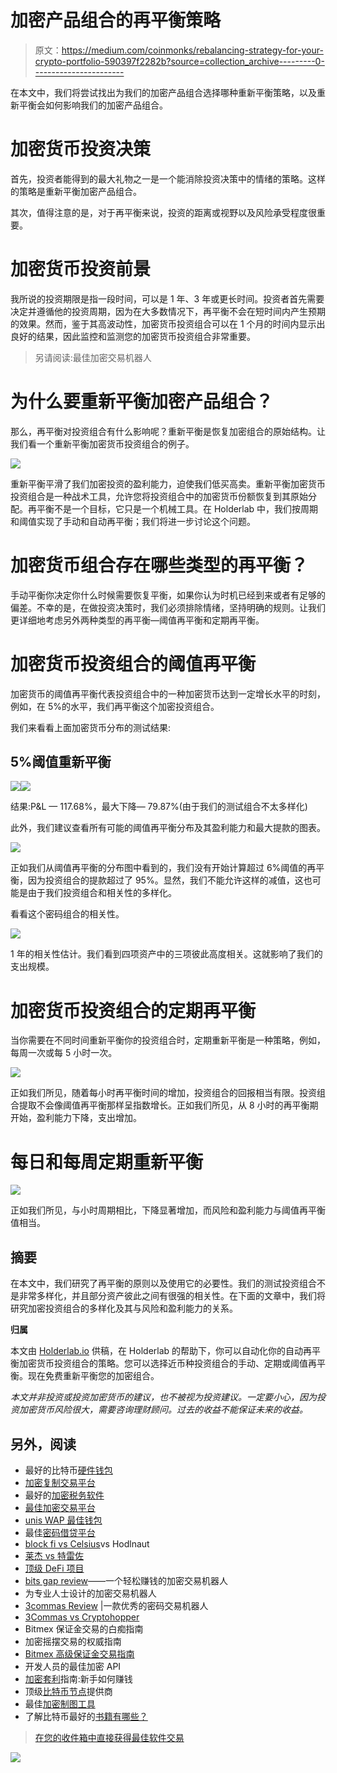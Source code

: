 # 加密产品组合的再平衡策略

> 原文：<https://medium.com/coinmonks/rebalancing-strategy-for-your-crypto-portfolio-590397f2282b?source=collection_archive---------0----------------------->

在本文中，我们将尝试找出为我们的加密产品组合选择哪种重新平衡策略，以及重新平衡会如何影响我们的加密产品组合。

# 加密货币投资决策

首先，投资者能得到的最大礼物之一是一个能消除投资决策中的情绪的策略。这样的策略是重新平衡加密产品组合。

其次，值得注意的是，对于再平衡来说，投资的距离或视野以及风险承受程度很重要。

# 加密货币投资前景

我所说的投资期限是指一段时间，可以是 1 年、3 年或更长时间。投资者首先需要决定并遵循他的投资周期，因为在大多数情况下，再平衡不会在短时间内产生预期的效果。然而，鉴于其高波动性，加密货币投资组合可以在 1 个月的时间内显示出良好的结果，因此监控和监测您的加密货币投资组合非常重要。

> 另请阅读:最佳加密交易机器人

# 为什么要重新平衡加密产品组合？

那么，再平衡对投资组合有什么影响呢？重新平衡是恢复加密组合的原始结构。让我们看一个重新平衡加密货币投资组合的例子。

![](img/b38476ce7d8fba71434b239574fef995.png)

重新平衡平滑了我们加密投资的盈利能力，迫使我们低买高卖。重新平衡加密货币投资组合是一种战术工具，允许您将投资组合中的加密货币份额恢复到其原始分配。再平衡不是一个目标，它只是一个机械工具。在 Holderlab 中，我们按周期和阈值实现了手动和自动再平衡；我们将进一步讨论这个问题。

# 加密货币组合存在哪些类型的再平衡？

手动平衡你决定你什么时候需要恢复平衡，如果你认为时机已经到来或者有足够的偏差。不幸的是，在做投资决策时，我们必须排除情绪，坚持明确的规则。让我们更详细地考虑另外两种类型的再平衡—阈值再平衡和定期再平衡。

# 加密货币投资组合的阈值再平衡

加密货币的阈值再平衡代表投资组合中的一种加密货币达到一定增长水平的时刻，例如，在 5%的水平，我们再平衡这个加密投资组合。

我们来看看上面加密货币分布的测试结果:

## 5%阈值重新平衡

![](img/6eb0cb7eee6a7b4c77ceb3c25e878b56.png)![](img/9fd9e401f98474530fa5f64dcaee5b35.png)

结果:P&L — 117.68%，最大下降— 79.87%(由于我们的测试组合不太多样化)

此外，我们建议查看所有可能的阈值再平衡分布及其盈利能力和最大提款的图表。

![](img/6ce709ee79ff5114c23bfaeb049d6be4.png)

正如我们从阈值再平衡的分布图中看到的，我们没有开始计算超过 6%阈值的再平衡，因为投资组合的提款超过了 95%。显然，我们不能允许这样的减值，这也可能是由于我们投资组合和相关性的多样化。

看看这个密码组合的相关性。

![](img/d5c59d83fa7cc81ebd68fc5e4be062c6.png)

1 年的相关性估计。我们看到四项资产中的三项彼此高度相关。这就影响了我们的支出规模。

# 加密货币投资组合的定期再平衡

当你需要在不同时间重新平衡你的投资组合时，定期重新平衡是一种策略，例如，每周一次或每 5 小时一次。

![](img/eccc2f853510da8dee204634dfcb9729.png)

正如我们所见，随着每小时再平衡时间的增加，投资组合的回报相当有限。投资组合提取不会像阈值再平衡那样呈指数增长。正如我们所见，从 8 小时的再平衡期开始，盈利能力下降，支出增加。

# 每日和每周定期重新平衡

![](img/7463a394e6e2da9d5160d68782d74042.png)

正如我们所见，与小时周期相比，下降显著增加，而风险和盈利能力与阈值再平衡值相当。

## 摘要

在本文中，我们研究了再平衡的原则以及使用它的必要性。我们的测试投资组合不是非常多样化，并且部分资产彼此之间有很强的相关性。在下面的文章中，我们将研究加密投资组合的多样化及其与风险和盈利能力的关系。

**归属**

本文由 [Holderlab.io](https://holderlab.io/?utm_source=coincodecap.com) 供稿，在 Holderlab 的帮助下，你可以自动化你的自动再平衡加密货币投资组合的策略。您可以选择近币种投资组合的手动、定期或阈值再平衡。现在免费重新平衡您的加密组合。

*本文并非投资或投资加密货币的建议，也不被视为投资建议。一定要小心，因为投资加密货币风险很大，需要咨询理财顾问。过去的收益不能保证未来的收益。*

## 另外，阅读

*   最好的比特币[硬件钱包](/coinmonks/the-best-cryptocurrency-hardware-wallets-of-2020-e28b1c124069?source=friends_link&sk=324dd9ff8556ab578d71e7ad7658ad7c)
*   [加密复制交易平台](/coinmonks/top-10-crypto-copy-trading-platforms-for-beginners-d0c37c7d698c)
*   最好的[加密税务软件](/coinmonks/best-crypto-tax-tool-for-my-money-72d4b430816b)
*   [最佳加密交易平台](/coinmonks/the-best-crypto-trading-platforms-in-2020-the-definitive-guide-updated-c72f8b874555)
*   [unis WAP 最佳钱包](/coinmonks/best-wallets-to-use-uniswap-e91a6385d9e8)
*   最佳[密码借贷平台](/coinmonks/top-5-crypto-lending-platforms-in-2020-that-you-need-to-know-a1b675cec3fa)
*   [block fi vs Celsius](/coinmonks/blockfi-vs-celsius-vs-hodlnaut-8a1cc8c26630)vs Hodlnaut
*   [莱杰 vs 特雷佐](/coinmonks/ledger-vs-trezor-best-hardware-wallet-to-secure-cryptocurrency-22c7a3fd391e)
*   [顶级 DeFi 项目](/coinmonks/defi-future-10-promising-projects-in-the-defi-world-ff2b697ab006)
*   [bits gap review](/coinmonks/bitsgap-review-a-crypto-trading-bot-that-makes-easy-money-a5d88a336df2)——一个轻松赚钱的加密交易机器人
*   为专业人士设计的加密交易机器人
*   [3commas Review](https://blog.coincodecap.com/3commas-review-an-excellent-crypto-trading-bot) |一款优秀的密码交易机器人
*   [3Commas vs Cryptohopper](/coinmonks/cryptohopper-vs-3commas-vs-shrimpy-a2c16095b8fe)
*   Bitmex 保证金交易的白痴指南
*   加密摇摆交易的权威指南
*   [Bitmex 高级保证金交易指南](/coinmonks/bitmex-advanced-margin-trading-guide-2270c195ce25?source=friends_link&sk=1d986cca731f5084b9a2db4a4bc4a7ad)
*   开发人员的最佳加密 API
*   [加密套利](/coinmonks/crypto-arbitrage-guide-how-to-make-money-as-a-beginner-62bfe5c868f6)指南:新手如何赚钱
*   顶级[比特币节点](https://blog.coincodecap.com/bitcoin-node-solutions)提供商
*   最佳[加密制图工具](/coinmonks/what-are-the-best-charting-platforms-for-cryptocurrency-trading-85aade584d80)
*   了解比特币最好的[书籍有哪些？](/coinmonks/what-are-the-best-books-to-learn-bitcoin-409aeb9aff4b)

> [在您的收件箱中直接获得最佳软件交易](https://coincodecap.com?utm_source=coinmonks)

[![](img/160ce73bd06d46c2250251e7d5969f9d.png)](https://coincodecap.com?utm_source=coinmonks)